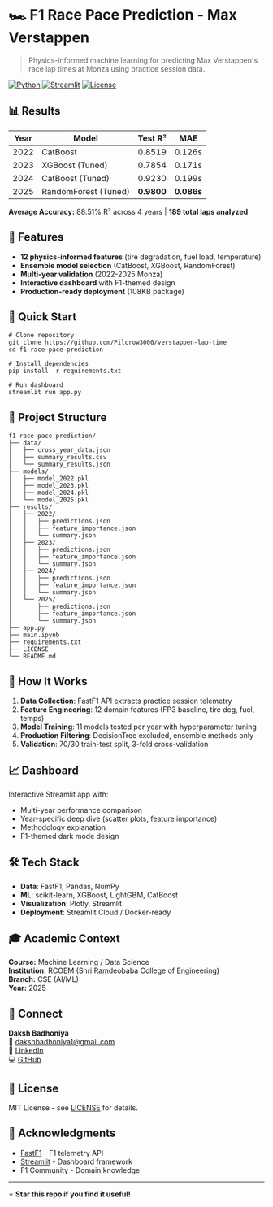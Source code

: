 # 🏎️ F1 Race Pace Prediction - Max Verstappen

> Physics-informed machine learning for predicting Max Verstappen's race lap times at Monza using practice session data.

[![Python](https://img.shields.io/badge/Python-3.8+-blue.svg)](https://www.python.org/)
[![Streamlit](https://img.shields.io/badge/Streamlit-1.28+-FF4B4B.svg)](https://streamlit.io/)
[![License](https://img.shields.io/badge/License-MIT-green.svg)](LICENSE)

## 📊 Results

| Year | Model | Test R² | MAE |
|------|-------|---------|-----|
| 2022 | CatBoost | 0.8519 | 0.126s |
| 2023 | XGBoost (Tuned) | 0.7854 | 0.171s |
| 2024 | CatBoost (Tuned) | 0.9230 | 0.199s |
| 2025 | RandomForest (Tuned) | **0.9800** | **0.086s** |

**Average Accuracy:** 88.51% R² across 4 years | **189 total laps analyzed**

## 🎯 Features

- **12 physics-informed features** (tire degradation, fuel load, temperature)
- **Ensemble model selection** (CatBoost, XGBoost, RandomForest)
- **Multi-year validation** (2022-2025 Monza)
- **Interactive dashboard** with F1-themed design
- **Production-ready deployment** (108KB package)

## 🚀 Quick Start

```
# Clone repository
git clone https://github.com/Pilcrow3000/verstappen-lap-time
cd f1-race-pace-prediction

# Install dependencies
pip install -r requirements.txt

# Run dashboard
streamlit run app.py
```

## 📁 Project Structure

```
f1-race-pace-prediction/
├── data/
│   ├── cross_year_data.json
│   ├── summary_results.csv
│   └── summary_results.json
├── models/
│   ├── model_2022.pkl
│   ├── model_2023.pkl
│   ├── model_2024.pkl
│   └── model_2025.pkl
├── results/
│   ├── 2022/
│   │   ├── predictions.json
│   │   ├── feature_importance.json
│   │   └── summary.json
│   ├── 2023/
│   │   ├── predictions.json
│   │   ├── feature_importance.json
│   │   └── summary.json
│   ├── 2024/
│   │   ├── predictions.json
│   │   ├── feature_importance.json
│   │   └── summary.json
│   └── 2025/
│       ├── predictions.json
│       ├── feature_importance.json
│       └── summary.json
├── app.py
├── main.ipynb
├── requirements.txt
├── LICENSE
└── README.md
```

## 🔧 How It Works

1. **Data Collection**: FastF1 API extracts practice session telemetry
2. **Feature Engineering**: 12 domain features (FP3 baseline, tire deg, fuel, temps)
3. **Model Training**: 11 models tested per year with hyperparameter tuning
4. **Production Filtering**: DecisionTree excluded, ensemble methods only
5. **Validation**: 70/30 train-test split, 3-fold cross-validation

## 📈 Dashboard

Interactive Streamlit app with:
- Multi-year performance comparison
- Year-specific deep dive (scatter plots, feature importance)
- Methodology explanation
- F1-themed dark mode design

## 🛠️ Tech Stack

- **Data**: FastF1, Pandas, NumPy
- **ML**: scikit-learn, XGBoost, LightGBM, CatBoost
- **Visualization**: Plotly, Streamlit
- **Deployment**: Streamlit Cloud / Docker-ready

## 🎓 Academic Context

**Course:** Machine Learning / Data Science  
**Institution:** RCOEM (Shri Ramdeobaba College of Engineering)  
**Branch:** CSE (AI/ML)  
**Year:** 2025

## 🤝 Connect

**Daksh Badhoniya**  
📧 dakshbadhoniya1@gmail.com  
🔗 [LinkedIn](https://www.linkedin.com/in/daksh-badhoniya/)  
💻 [GitHub](https://github.com/Pilcrow3000)

## 📜 License

MIT License - see [LICENSE](LICENSE) for details.

## 🙏 Acknowledgments

- [FastF1](https://github.com/theOehrly/Fast-F1) - F1 telemetry API
- [Streamlit](https://streamlit.io/) - Dashboard framework
- F1 Community - Domain knowledge

---

⭐ **Star this repo if you find it useful!**
```
